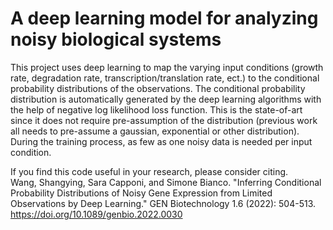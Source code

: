# A deep learning model for analyzing noisy biological systems
This project uses deep learning to map the varying input conditions (growth rate, degradation rate, transcription/translation rate, ect.) to the conditional probability distributions of the observations. 
The conditional probability distribution is automatically generated by the deep learning algorithms with the help of negative log likelihood loss function. This is the state-of-art since it does not require pre-assumption of the distribution (previous work all needs to pre-assume a gaussian, exponential or other distribution). During the training process, as few as one noisy data is needed per input condition.

If you find this code useful in your research, please consider citing. 	
Wang, Shangying, Sara Capponi, and Simone Bianco. "Inferring Conditional Probability Distributions of Noisy Gene Expression from Limited Observations by Deep Learning." GEN Biotechnology 1.6 (2022): 504-513. 
https://doi.org/10.1089/genbio.2022.0030
